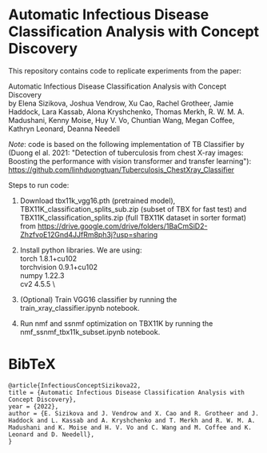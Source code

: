 # Automatic Infectious Disease Classification Analysis with Concept Discovery
This repository contains code to replicate experiments from the paper:

Automatic Infectious Disease Classification Analysis with Concept Discovery \
by Elena Sizikova, Joshua Vendrow, Xu Cao, Rachel Grotheer, Jamie Haddock, Lara Kassab, Alona Kryshchenko, Thomas Merkh, R. W. M. A. Madushani, Kenny Moise, Huy V. Vo, Chuntian Wang, Megan Coffee, Kathryn Leonard, Deanna Needell  

*Note*: code is based on the following implementation of TB Classifier by (Duong el al. 2021: "Detection of tuberculosis from chest X-ray images: Boosting the performance with vision transformer and transfer learning"):
https://github.com/linhduongtuan/Tuberculosis_ChestXray_Classifier

Steps to run code: 

1. Download tbx11k_vgg16.pth (pretrained model), TBX11K_classification_splits_sub.zip (subset of TBX for fast test) 
and TBX11K_classification_splits.zip (full TBX11K dataset in sorter format) 
\
from https://drive.google.com/drive/folders/1BaCmSiD2-ZhzfvoE12Gnd4JJfRm8ph3j?usp=sharing

2. Install python libraries. We are using: \
torch 1.8.1+cu102 \
torchvision 0.9.1+cu102 \
numpy 1.22.3 \
cv2 4.5.5 \

3. (Optional) Train VGG16 classifier by running the train_xray_classifier.ipynb notebook.

4. Run nmf and ssnmf optimization on TBX11K by running the nmf_ssnmf_tbx11k_subset.ipynb notebook.


# BibTeX
```
@article{InfectiousConceptSizikova22,
title = {Automatic Infectious Disease Classification Analysis with Concept Discovery},
year = {2022},
author = {E. Sizikova and J. Vendrow and X. Cao and R. Grotheer and J. Haddock and L. Kassab and A. Kryshchenko and T. Merkh and R. W. M. A. Madushani and K. Moise and H. V. Vo and C. Wang and M. Coffee and K. Leonard and D. Needell},
}
```

